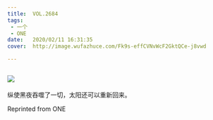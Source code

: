 ```yaml
---
title:	VOL.2684
tags:
 - 一个
 - ONE
date:	2020/02/11 16:31:35
cover:	http://image.wufazhuce.com/Fk9s-effCVNvWcF2GktQCe-j8vwd

---
```

![](http://image.wufazhuce.com/Fk9s-effCVNvWcF2GktQCe-j8vwd)
---

纵使黑夜吞噬了一切，太阳还可以重新回来。
 
Reprinted from ONE
